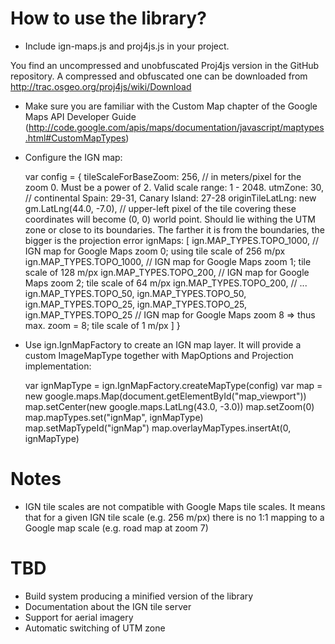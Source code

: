 How to use the library?
====

 * Include ign-maps.js and proj4js.js in your project.

 You find an uncompressed and unobfuscated Proj4js version in the GitHub repository. A compressed and obfuscated one can be downloaded from  http://trac.osgeo.org/proj4js/wiki/Download

 * Make sure you are familiar with the Custom Map chapter of the Google Maps API Developer Guide (http://code.google.com/apis/maps/documentation/javascript/maptypes.html#CustomMapTypes)

 * Configure the IGN map:

     var config = {
         tileScaleForBaseZoom: 256, // in meters/pixel for the zoom 0. Must be a power of 2. Valid scale range: 1 - 2048.
         utmZone: 30, // continental Spain: 29-31, Canary Island: 27-28
         originTileLatLng: new gm.LatLng(44.0, -7.0), // upper-left pixel of the tile covering these coordinates will become (0, 0) world point. Should lie withing the UTM zone or close to its boundaries. The farther it is from the boundaries, the bigger is the projection error
         ignMaps: [
             ign.MAP_TYPES.TOPO_1000, // IGN map for Google Maps zoom 0; using tile scale of 256 m/px
             ign.MAP_TYPES.TOPO_1000, // IGN map for Google Maps zoom 1; tile scale of 128 m/px
             ign.MAP_TYPES.TOPO_200,  // IGN map for Google Maps zoom 2; tile scale of 64 m/px
             ign.MAP_TYPES.TOPO_200,  // ...
             ign.MAP_TYPES.TOPO_50,
             ign.MAP_TYPES.TOPO_50,
             ign.MAP_TYPES.TOPO_25,
             ign.MAP_TYPES.TOPO_25,
             ign.MAP_TYPES.TOPO_25   // IGN map for Google Maps zoom 8 => thus max. zoom = 8; tile scale of 1 m/px
         ]
     }

 * Use ign.IgnMapFactory to create an IGN map layer. It will provide a custom ImageMapType together with MapOptions and Projection implementation:

     var ignMapType = ign.IgnMapFactory.createMapType(config)
     var map = new google.maps.Map(document.getElementById("map_viewport"))
     map.setCenter(new google.maps.LatLng(43.0, -3.0))
     map.setZoom(0)
     map.mapTypes.set("ignMap", ignMapType)
     map.setMapTypeId("ignMap")
     map.overlayMapTypes.insertAt(0, ignMapType)

Notes
====

* IGN tile scales are not compatible with Google Maps tile scales. It means that for a given IGN tile scale (e.g. 256 m/px) there is no 1:1 mapping to a Google map scale (e.g. road map at zoom 7)

TBD
====

 * Build system producing a minified version of the library
 * Documentation about the IGN tile server
 * Support for aerial imagery
 * Automatic switching of UTM zone